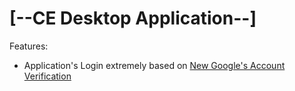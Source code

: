 # [--CE Desktop Application--]

Features:
  - Application's Login extremely based on [New Google's Account Verification](https://accounts.google.com)
